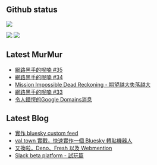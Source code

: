 ## Github status

![](http://github-profile-summary-cards.vercel.app/api/cards/profile-details?username=siygle&theme=default)

![](http://github-profile-summary-cards.vercel.app/api/cards/stats?username=siygle&theme=default)
![](http://github-profile-summary-cards.vercel.app/api/cards/productive-time?username=siygle&theme=default&utcOffset=8)

## Latest MurMur

<!-- CHAT-POST-LIST:START -->
- [網路黑手的呢喃 #35](https://chat.sylee.dev/2023/09/05/網路黑手的呢喃-35)
- [網路黑手的呢喃 #34](https://chat.sylee.dev/2023/08/05/網路黑手的呢喃-34)
- [Mission Impossible Dead Reckoning - 期望越大失落越大](https://chat.sylee.dev/2023/07/17/MI7-期望越大失落越大)
- [網路黑手的呢喃 #33](https://chat.sylee.dev/2023/07/05/網路黑手的呢喃-33)
- [令人錯愕的Google Domains消息](https://chat.sylee.dev/2023/06/22/google-you-better-not-penny-wise-and-pound-foolish)
<!-- CHAT-POST-LIST:END -->

## Latest Blog

<!-- BLOG-POST-LIST:START -->
- [實作 bluesky custom feed](https://sylee.dev/blog/2023-06-13-bluesky-custom-feed)
- [val.town 實戰，快速實作一個 Bluesky 轉貼機器人](https://sylee.dev/blog/2023-05-28-val-town-bluesky-repost-scheduler)
- [又換啦，Deno、Fresh 以及 Webmention](https://sylee.dev/blog/2023-04-10-change-again-deno-fresh-webmention)
- [Slack beta platform - 試玩篇](https://sylee.dev/blog/2022-04-09-slack-beta-platform-playground)
<!-- BLOG-POST-LIST:END -->
